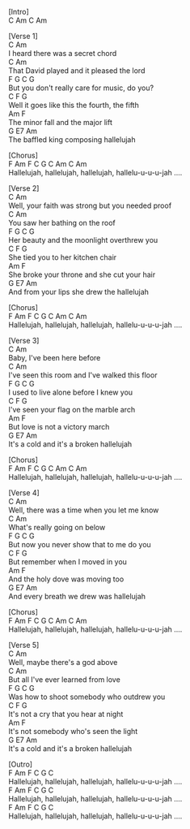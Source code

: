 [Intro]   
C Am C Am   
    
[Verse 1]   
  C                 Am   
I heard there was a secret chord   
     C                   Am   
That David played and it pleased the lord   
    F                G               C        G   
But you don't really care for music, do you?   
        C                  F           G   
Well it goes like this the fourth, the fifth   
    Am                 F   
The minor fall and the major lift   
    G            E7             Am   
The baffled king composing hallelujah   
    
[Chorus]   
     F           Am          F           C    G   C      Am C Am   
Hallelujah, hallelujah, hallelujah, hallelu-u-u-u-jah ....   
    
[Verse 2]   
           C                        Am   
Well, your faith was strong but you needed proof   
    C               Am   
You saw her bathing on the roof   
    F              G             C            G   
Her beauty and the moonlight overthrew you   
    C               F       G   
She tied you to her kitchen chair   
    Am                        F   
She broke your throne and she cut your hair   
    G                  E7            Am   
And from your lips she drew the hallelujah   
    
[Chorus]   
     F           Am          F           C    G   C      Am C Am   
Hallelujah, hallelujah, hallelujah, hallelu-u-u-u-jah ....   
    
[Verse 3]   
C               Am   
Baby, I've been here before   
     C                       Am   
I've seen this room and I've walked this floor   
  F             G             C          G   
I used to live alone before I knew you   
     C                     F      G   
I've seen your flag on the marble arch   
    Am               F   
But love is not a victory march   
       G               E7          Am   
It's a cold and it's a broken hallelujah   
    
[Chorus]   
     F           Am          F           C    G   C      Am C Am   
Hallelujah, hallelujah, hallelujah, hallelu-u-u-u-jah ....   
    
[Verse 4]   
            C                   Am   
Well, there was a time when you let me know   
       C            Am   
What's really going on below   
    F             G               C        G   
But now you never show that to me do you   
      C             F        G   
But remember when I moved in you   
        Am            F   
And the holy dove was moving too   
    G               E7            Am   
And every breath we drew was hallelujah   
    
[Chorus]   
     F           Am          F           C    G   C      Am C Am   
Hallelujah, hallelujah, hallelujah, hallelu-u-u-u-jah ....   
    
[Verse 5]   
      C               Am   
Well, maybe there's a god above   
    C             Am   
But all I've ever learned from love   
    F                G           C          G   
Was how to shoot somebody who outdrew you   
     C                  F       G   
It's not a cry that you hear at night   
     Am                 F   
It's not somebody who's seen the light   
       G               E7          Am   
It's a cold and it's a broken hallelujah   
    
[Outro]   
     F           Am          F           C    G   C   
Hallelujah, hallelujah, hallelujah, hallelu-u-u-u-jah ....   
     F           Am          F           C    G   C   
Hallelujah, hallelujah, hallelujah, hallelu-u-u-u-jah ....   
     F           Am          F           C    G   C   
Hallelujah, hallelujah, hallelujah, hallelu-u-u-u-jah ....   